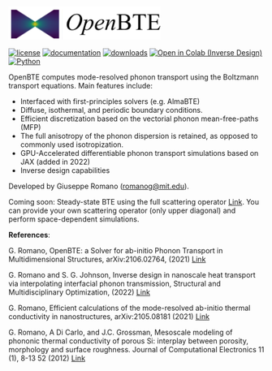 
<img src="docs/_static/openbte_logo.png" width="300">

[![license](https://img.shields.io/github/license/romanodev/openbte)](https://github.com/romanodev/OpenBTE/blob/master/LICENSE)
[![documentation](https://readthedocs.org/projects/pip/badge/?version=latest)](https://openbte.readthedocs.io/en/latest/)
[![downloads](https://img.shields.io/pypi/dm/openbte)](https://pypi.org/project/openbte/)
[![Open in Colab (Inverse Design)](https://colab.research.google.com/assets/colab-badge.svg)](https://colab.research.google.com/drive/1DluLzUBbXKNz6K14R1gErOi17u9W_CLu?usp=sharing)
[![Python](https://img.shields.io/pypi/pyversions/openbte)](https://www.python.org/)

OpenBTE computes mode-resolved phonon transport using the Boltzmann transport equations. Main features include:

- Interfaced with first-principles solvers (e.g. AlmaBTE)
- Diffuse, isothermal, and periodic boundary conditions.
- Efficient discretization based on the vectorial phonon mean-free-paths (MFP)
- The full anisotropy of the phonon dispersion is retained, as opposed to commonly used isotropization.
- GPU-Accelerated differentiable phonon transport simulations based on JAX (added in 2022)
- Inverse design capabilities

Developed by Giuseppe Romano (romanog@mit.edu).

Coming soon: Steady-state BTE using the full scattering operator [Link](https://arxiv.org/abs/2002.08940). You can provide your own scattering operator (only upper diagonal) and perform space-dependent simulations.

**References**:

G. Romano, OpenBTE: a Solver for ab-initio Phonon Transport in Multidimensional Structures, arXiv:2106.02764, (2021) [Link](https://arxiv.org/abs/2106.02764)

G. Romano and S. G. Johnson, Inverse design in nanoscale heat transport via interpolating interfacial phonon transmission, Structural and Multidisciplinary Optimization, (2022)  [Link](https://arxiv.org/abs/2202.05251) 

G. Romano, Efficient calculations of the mode-resolved ab-initio thermal conductivity in nanostructures, arXiv:2105.08181 (2021) [Link](https://arxiv.org/abs/2105.08181)  

G. Romano, A Di Carlo, and J.C. Grossman, Mesoscale modeling of phononic thermal conductivity of porous Si: interplay between porosity, morphology and surface roughness. Journal of Computational Electronics 11 (1), 8-13 52 (2012) [Link](https://link.springer.com/article/10.1007/s10825-012-0390-2)







